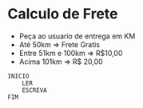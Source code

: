 # Calculo de Frete 

- Peça ao usuario de entrega em KM
- Até 50km => Frete Gratis
- Entre 51km e 100km => R$10,00
- Acima 101km => R$ 20,00

```
INICIO
    LER 
    ESCREVA
FIM
